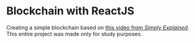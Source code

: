 # Blockchain with ReactJS

Creating a simple blockchain based on <a href="https://www.youtube.com/watch?v=zVqczFZr124">this video from <i>Simply Explained</i></a>.
This entire project was made only for study purposes.
